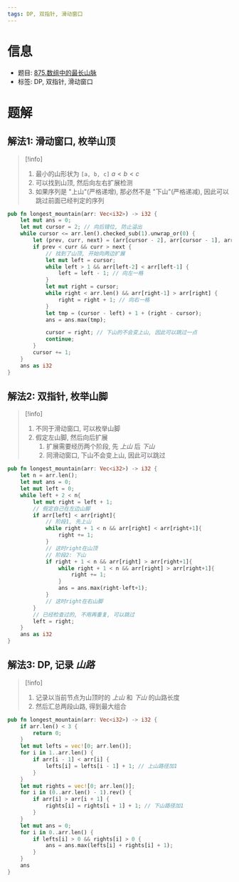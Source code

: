 ```yaml
---
tags: DP, 双指针, 滑动窗口
---
```


# 信息
* 题目: [875.数组中的最长山脉](https://leetcode.cn/problems/longest-mountain-in-array/)
* 标签: DP, 双指针, 滑动窗口

# 题解

## 解法1: 滑动窗口, 枚举山顶

> [!info]
> 1. 最小的山形状为 `[a, b, c]` $a < b < c$
> 2. 可以找到山顶, 然后向左右扩展检测
> 3. 如果序列是 "上山"(严格递增), 那必然不是 "下山"(严格递减), 因此可以跳过前面已经判定的序列

```rust
pub fn longest_mountain(arr: Vec<i32>) -> i32 {
    let mut ans = 0;
    let mut cursor = 2; // 向后错位, 防止溢出
    while cursor <= arr.len().checked_sub(1).unwrap_or(0) {
        let (prev, curr, next) = (arr[cursor - 2], arr[cursor - 1], arr[cursor]);
        if prev < curr && curr > next {
            // 找到了山顶, 开始向两边扩展
            let mut left = cursor;
            while left > 1 && arr[left-2] < arr[left-1] {
                left = left - 1; // 向左一格
            }
            let mut right = cursor;
            while right < arr.len() && arr[right-1] > arr[right] {
                right = right + 1; // 向右一格
            }
            let tmp = (cursor - left) + 1 + (right - cursor);
            ans = ans.max(tmp);

            cursor = right; // 下山的不会变上山, 因此可以跳过一点
            continue;
        }
        cursor += 1;
    }
    ans as i32
}
```

## 解法2: 双指针, 枚举山脚

> [!info]
> 1. 不同于滑动窗口, 可以枚举山脚
> 2. 假定左山脚, 然后向后扩展
>     1. 扩展需要经历两个阶段, 先 _上山_ 后 _下山_
>     2. 同滑动窗口, 下山不会变上山, 因此可以跳过

```rust
pub fn longest_mountain(arr: Vec<i32>) -> i32 {
    let n = arr.len();
    let mut ans = 0;
    let mut left = 0;
    while left + 2 < n{
        let mut right = left + 1;
        // 假定自己在左边山脚
        if arr[left] < arr[right]{
            // 阶段1, 先上山
            while right + 1 < n && arr[right] < arr[right+1]{
                right += 1;
            }
            // 这时right在山顶
            // 阶段2: 下山
            if right + 1 < n && arr[right] > arr[right+1]{
                while right + 1 < n && arr[right] > arr[right+1]{
                    right += 1;
                }
                ans = ans.max(right-left+1);
            }
            // 这时right在右山脚
        }
        // 已经检查过的, 不用再重复, 可以跳过
        left = right;
    }
    ans as i32
}
```

## 解法3: DP, 记录 _山路_

> [!info]
> 1. 记录以当前节点为山顶时的 _上山_ 和 _下山_ 的山路长度
> 2. 然后汇总两段山路, 得到最大组合

```rust
pub fn longest_mountain(arr: Vec<i32>) -> i32 {
    if arr.len() < 3 {
        return 0;
    }
    let mut lefts = vec![0; arr.len()];
    for i in 1..arr.len() {
        if arr[i - 1] < arr[i] {
            lefts[i] = lefts[i - 1] + 1; // 上山路径加1
        }
    }
    let mut rights = vec![0; arr.len()];
    for i in (0..arr.len() - 1).rev() {
        if arr[i] > arr[i + 1] {
            rights[i] = rights[i + 1] + 1; // 下山路径加1
        }
    }
    let mut ans = 0;
    for i in 0..arr.len() {
        if lefts[i] > 0 && rights[i] > 0 {
            ans = ans.max(lefts[i] + rights[i] + 1);
        }
    }
    ans
}
```